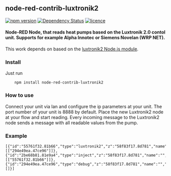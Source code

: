 ## node-red-contrib-luxtronik2
[![npm version](https://badge.fury.io/js/node-red-contrib-luxtronik2.svg)](https://badge.fury.io/js/node-red-contrib-luxtronik2)
[![Dependency Status](https://david-dm.org/coolchip/node-red-contrib-luxtronik2.svg)](https://david-dm.org/coolchip/node-red-contrib-luxtronik2)
[![licence](https://img.shields.io/npm/l/express.svg)](https://www.npmjs.com/package/node-red-contrib-luxtronik2)

#### Node-RED Node, that reads heat pumps based on the Luxtronik 2.0 contol unit. Supports for example Alpha Innotec or Siemens Novelan (WRP NET).

This work depends on based on the [luxtronik2 Node.js module](https://github.com/coolchip/luxtronik2).

### Install
Just run
```
    npm install node-red-contrib-luxtronik2
```

### How to use
Connect your unit via lan and configure the ip parameters at your unit. The port number of your unit is 8888 by default. Place the new Luxtronik2 node at your flow and start reading.
Every incoming message to the Luxtronik2 node sends a message with all readable values from the pump.

### Example
```text
[{"id":"55761f32.81b66","type":"luxtronik2","z":"58f83f17.8d781","name":"","ip":"192.168.0.20","port":"8888","x":460,"y":400,"wires":[["294e49ea.47ce96"]]},{"id":"2be68b81.81e9a4","type":"inject","z":"58f83f17.8d781","name":"","topic":"","payload":"","payloadType":"date","repeat":"","crontab":"","once":false,"x":260,"y":400,"wires":[["55761f32.81b66"]]},{"id":"294e49ea.47ce96","type":"debug","z":"58f83f17.8d781","name":"","active":true,"console":"false","complete":"false","x":670,"y":400,"wires":[]}]
```
